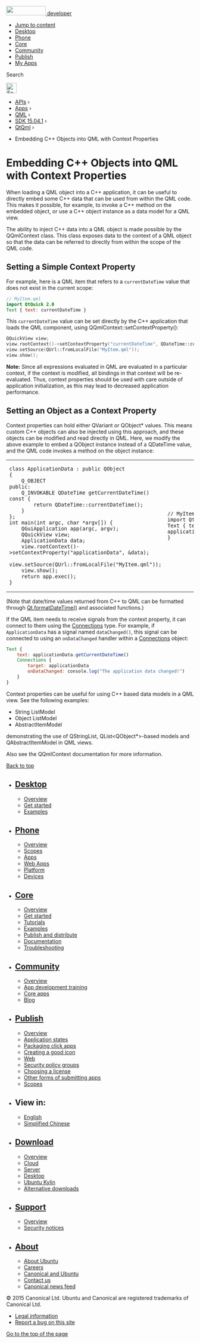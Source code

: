 <a href="https://developer.ubuntu.com/" class="logo-ubuntu"><img src="https://developer.ubuntu.com/assets/sites/ubuntu/latest/u/img/logos/logo-ubuntu-orange.svg" width="106" height="25" /> <span>developer</span></a>

-   [Jump to content](index.html#main-content)
-   [Desktop](https://developer.ubuntu.com/en/desktop/)
-   [Phone](https://developer.ubuntu.com/en/phone/)
-   [Core](https://developer.ubuntu.com/core)
-   [Community](https://developer.ubuntu.com/en/community/)
-   [Publish](https://developer.ubuntu.com/en/publish/)
-   [My Apps](https://myapps.developer.ubuntu.com/)

Search

<img src="https://developer.ubuntu.com/assets/sites/ubuntu/latest/u/img/search-white.svg" alt="Search" height="28" />

-   [APIs](../../../../index.html) ›
-   [Apps](../../../index.html) ›
-   [QML](../../index.html) ›
-   <a href="../index.html" class="sub-nav-item">SDK 15.04.1</a> ›
-   <a href="../QtQml/index.html" class="sub-nav-item">QtQml</a> ›

<!-- -->

-   Embedding C++ Objects into QML with Context Properties

Embedding C++ Objects into QML with Context Properties
======================================================

<span class="subtitle"></span>
<span id="details"></span>
When loading a QML object into a C++ application, it can be useful to directly embed some C++ data that can be used from within the QML code. This makes it possible, for example, to invoke a C++ method on the embedded object, or use a C++ object instance as a data model for a QML view.

The ability to inject C++ data into a QML object is made possible by the QQmlContext class. This class exposes data to the context of a QML object so that the data can be referred to directly from within the scope of the QML code.

<span id="setting-a-simple-context-property"></span>
Setting a Simple Context Property
---------------------------------

For example, here is a QML item that refers to a `currentDateTime` value that does not exist in the current scope:

``` qml
// MyItem.qml
import QtQuick 2.0
Text { text: currentDateTime }
```

This `currentDateTime` value can be set directly by the C++ application that loads the QML component, using QQmlContext::setContextProperty():

``` cpp
QQuickView view;
view.rootContext()->setContextProperty("currentDateTime", QDateTime::currentDateTime());
view.setSource(QUrl::fromLocalFile("MyItem.qml"));
view.show();
```

**Note:** Since all expressions evaluated in QML are evaluated in a particular context, if the context is modified, all bindings in that context will be re-evaluated. Thus, context properties should be used with care outside of application initialization, as this may lead to decreased application performance.

<span id="setting-an-object-as-a-context-property"></span>
Setting an Object as a Context Property
---------------------------------------

Context properties can hold either QVariant or QObject\* values. This means custom C++ objects can also be injected using this approach, and these objects can be modified and read directly in QML. Here, we modify the above example to embed a QObject instance instead of a QDateTime value, and the QML code invokes a method on the object instance:

<table>
<colgroup>
<col width="50%" />
<col width="50%" />
</colgroup>
<tbody>
<tr class="odd">
<td><pre class="cpp"><code>class ApplicationData : public QObject
{
    Q_OBJECT
public:
    Q_INVOKABLE QDateTime getCurrentDateTime() const {
        return QDateTime::currentDateTime();
    }
};
int main(int argc, char *argv[]) {
    QGuiApplication app(argc, argv);
    QQuickView view;
    ApplicationData data;
    view.rootContext()-&gt;setContextProperty(&quot;applicationData&quot;, &amp;data);
    view.setSource(QUrl::fromLocalFile(&quot;MyItem.qml&quot;));
    view.show();
    return app.exec();
}</code></pre></td>
<td><pre class="qml"><code>// MyItem.qml
import QtQuick 2.0
Text { text: applicationData.getCurrentDateTime() }</code></pre></td>
</tr>
</tbody>
</table>

(Note that date/time values returned from C++ to QML can be formatted through [Qt.formatDateTime()](../QtQml.Qt/index.html#formatDateTime-method) and associated functions.)

If the QML item needs to receive signals from the context property, it can connect to them using the [Connections](../QtQml.Connections/index.html) type. For example, if `ApplicationData` has a signal named `dataChanged()`, this signal can be connected to using an `onDataChanged` handler within a [Connections](../QtQml.Connections/index.html) object:

``` qml
Text {
    text: applicationData.getCurrentDateTime()
    Connections {
        target: applicationData
        onDataChanged: console.log("The application data changed!")
    }
}
```

Context properties can be useful for using C++ based data models in a QML view. See the following examples:

-   String ListModel
-   Object ListModel
-   AbstractItemModel

demonstrating the use of QStringList, QList&lt;QObject\*&gt;-based models and QAbstractItemModel in QML views.

Also see the QQmlContext documentation for more information.

[Back to top](index.html#)

-   [Desktop](https://developer.ubuntu.com/en/desktop/)
    ---------------------------------------------------

    -   [Overview](https://developer.ubuntu.com/en/desktop/)
    -   [Get started](http://snapcraft.io/?utm_source=developer.ubuntu.com&utm_medium=devportal&utm_term=snaps%20snapcraft%20desktop&utm_content=menu&utm_campaign=duc_snappers)
    -   [Examples](https://github.com/ubuntu/snappy-playpen)

-   [Phone](https://developer.ubuntu.com/en/phone/)
    -----------------------------------------------

    -   [Overview](https://developer.ubuntu.com/en/phone/)
    -   [Scopes](https://developer.ubuntu.com/en/phone/scopes/)
    -   [Apps](https://developer.ubuntu.com/en/phone/apps/)
    -   [Web Apps](https://developer.ubuntu.com/en/phone/web/)
    -   [Platform](https://developer.ubuntu.com/en/phone/platform/)
    -   [Devices](https://developer.ubuntu.com/en/phone/devices/)

-   [Core](https://developer.ubuntu.com/core)
    -----------------------------------------

    -   [Overview](https://developer.ubuntu.com/core)
    -   [Get started](https://developer.ubuntu.com/core/get-started)
    -   [Tutorials](https://developer.ubuntu.com/core/tutorials)
    -   [Examples](https://developer.ubuntu.com/core/examples)
    -   [Publish and distribute](https://developer.ubuntu.com/core/publish-and-distribute)
    -   [Documentation](https://developer.ubuntu.com/core/documentation)
    -   [Troubleshooting](https://developer.ubuntu.com/core/troubleshooting)

-   [Community](https://developer.ubuntu.com/en/community/)
    -------------------------------------------------------

    -   [Overview](https://developer.ubuntu.com/en/community/)
    -   [App development training](https://developer.ubuntu.com/en/community/training/)
    -   [Core apps](https://developer.ubuntu.com/en/community/core-apps/)
    -   [Blog](https://developer.ubuntu.com/en/community/blog/)

-   [Publish](https://developer.ubuntu.com/en/publish/)
    ---------------------------------------------------

    -   [Overview](https://developer.ubuntu.com/en/publish/)
    -   [Application states](https://developer.ubuntu.com/en/publish/application-states/)
    -   [Packaging click apps](https://developer.ubuntu.com/en/publish/packaging-click-apps/)
    -   [Creating a good icon](https://developer.ubuntu.com/en/publish/creating-a-good-icon/)
    -   [Web](https://developer.ubuntu.com/en/publish/web/)
    -   [Security policy groups](https://developer.ubuntu.com/en/publish/security-policy-groups/)
    -   [Choosing a license](https://developer.ubuntu.com/en/publish/choosing-a-license/)
    -   [Other forms of submitting apps](https://developer.ubuntu.com/en/publish/other-forms-of-submitting-apps/)
    -   [Scopes](https://developer.ubuntu.com/en/publish/scopes/)

-   View in:
    --------

    -   [English](index.html "Change to language: English")
    -   [Simplified Chinese](index.html "Change to language: Simplified Chinese")

-   [Download](http://ubuntu.com/download/)
    ---------------------------------------

    -   [Overview](http://ubuntu.com/download)
    -   [Cloud](http://ubuntu.com/download/cloud)
    -   [Server](http://ubuntu.com/download/server)
    -   [Desktop](http://ubuntu.com/download/desktop)
    -   [Ubuntu Kylin](http://ubuntu.com/download/ubuntu-kylin)
    -   [Alternative downloads](http://ubuntu.com/download/alternative-downloads)

-   [Support](http://ubuntu.com/support/)
    -------------------------------------

    -   [Overview](http://ubuntu.com/support)
    -   [Security notices](http://www.ubuntu.com/usn/)

-   [About](http://ubuntu.com/about/)
    ---------------------------------

    -   [About Ubuntu](http://ubuntu.com/about/about-ubuntu)
    -   [Careers](http://www.canonical.com/careers)
    -   [Canonical and Ubuntu](http://ubuntu.com/about/canonical-and-ubuntu)
    -   [Contact us](http://ubuntu.com/about/contact-us)
    -   [Canonical news feed](http://insights.ubuntu.com/feed/)

© 2015 Canonical Ltd. Ubuntu and Canonical are registered trademarks of Canonical Ltd.

-   [Legal information](http://www.ubuntu.com/legal)
-   [Report a bug on this site](https://bugs.launchpad.net/developer-ubuntu-com/)

<span class="accessibility-aid">[Go to the top of the page](index.html#)</span>
